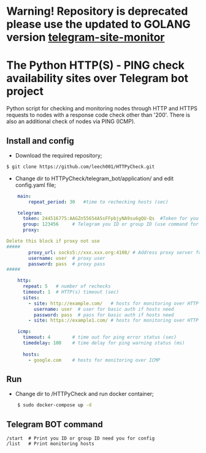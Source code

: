 # Warning! Repository is deprecated please use the updated to GOLANG version [telegram-site-monitor](https://github.com/leech001/telegram-site-monitor)

# The Python HTTP(S) - PING check availability sites over Telegram bot project

Python script for checking and monitoring nodes through HTTP and HTTPS requests to nodes with a response code check other than '200'. There is also an additional check of nodes via PING (ICMP).

## Install and config
- Download the required repository;

```bash
$ git clone https://github.com/leech001/HTTPyCheck.git
```

- Change dir to HTTPyCheck/telegram_bot/application/ and edit config.yaml file;

```yaml
    main:
        repeat_period: 30   #time to rechecking hosts (sec)

    telegram:
      token: 244516775:AAGZп55654ASsFFpbjyNA9su6gQU-Qs  #Token for you Telegram BOT
      group: 123456     # Telegram you ID or group ID (use command for BOT /start
      proxy:

Delete this block if proxy not use
#####
        proxy_url: socks5://xxx.xxx.org:4108/ # Address proxy server for Telegram (специально для Роскомнадзора)
        username: user  # proxy user
        password: pass  # proxy pass
#####

    http:
      repeat: 5   # number of rechecks
      timeout: 1  # HTTP(s) timeout (sec) 
      sites:
        - site: http://example.com/   # hosts for monitoring over HTTP or HTTPS with basic auth
          username: user  # user for basic auth if hosts need
          password: pass  # pass for basic auth if hosts need
        - site: https://example1.com/ # hosts for monitoring over HTTP or HTTPS

    icmp:
      timeout: 4        # time out for ping error status (sec)
      timedelay: 100    # time delay for ping warning status (ms) 
    
      hosts:
        - google.com    # hosts for monitoring over ICMP
```

## Run
- Change dir to /HTTPyCheck and run docker container;
```bash
    $ sudo docker-compose up -d
```

## Telegram BOT command
```
/start  # Print you ID or group ID need you for config
/list   # Print monitoring hosts
```
